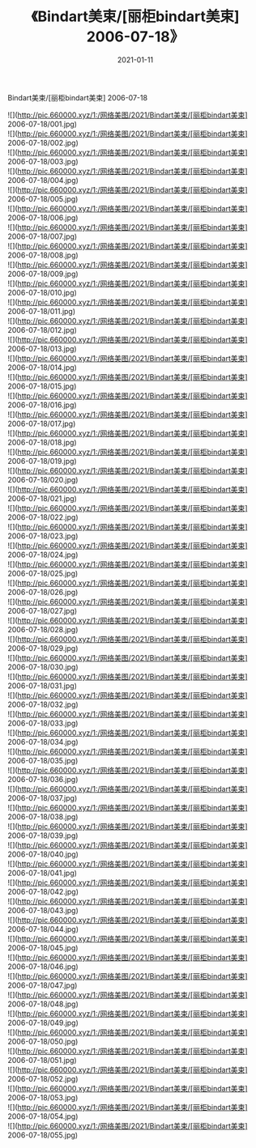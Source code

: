 ﻿---
layout: post
title:  《Bindart美束/[丽柜bindart美束] 2006-07-18》
date:   2021-01-11
img: http://pic.660000.xyz/1:/网络美图/2021/Bindart美束/[丽柜bindart美束] 2006-07-18/000.jpg
categories: [美女, 清纯, 唯美]
---

Bindart美束/[丽柜bindart美束] 2006-07-18

 ![](http://pic.660000.xyz/1:/网络美图/2021/Bindart美束/[丽柜bindart美束] 2006-07-18/001.jpg) <br>![](http://pic.660000.xyz/1:/网络美图/2021/Bindart美束/[丽柜bindart美束] 2006-07-18/002.jpg) <br>![](http://pic.660000.xyz/1:/网络美图/2021/Bindart美束/[丽柜bindart美束] 2006-07-18/003.jpg) <br>![](http://pic.660000.xyz/1:/网络美图/2021/Bindart美束/[丽柜bindart美束] 2006-07-18/004.jpg) <br>![](http://pic.660000.xyz/1:/网络美图/2021/Bindart美束/[丽柜bindart美束] 2006-07-18/005.jpg) <br>![](http://pic.660000.xyz/1:/网络美图/2021/Bindart美束/[丽柜bindart美束] 2006-07-18/006.jpg) <br>![](http://pic.660000.xyz/1:/网络美图/2021/Bindart美束/[丽柜bindart美束] 2006-07-18/007.jpg) <br>![](http://pic.660000.xyz/1:/网络美图/2021/Bindart美束/[丽柜bindart美束] 2006-07-18/008.jpg) <br>![](http://pic.660000.xyz/1:/网络美图/2021/Bindart美束/[丽柜bindart美束] 2006-07-18/009.jpg) <br>![](http://pic.660000.xyz/1:/网络美图/2021/Bindart美束/[丽柜bindart美束] 2006-07-18/010.jpg) <br>![](http://pic.660000.xyz/1:/网络美图/2021/Bindart美束/[丽柜bindart美束] 2006-07-18/011.jpg) <br>![](http://pic.660000.xyz/1:/网络美图/2021/Bindart美束/[丽柜bindart美束] 2006-07-18/012.jpg) <br>![](http://pic.660000.xyz/1:/网络美图/2021/Bindart美束/[丽柜bindart美束] 2006-07-18/013.jpg) <br>![](http://pic.660000.xyz/1:/网络美图/2021/Bindart美束/[丽柜bindart美束] 2006-07-18/014.jpg) <br>![](http://pic.660000.xyz/1:/网络美图/2021/Bindart美束/[丽柜bindart美束] 2006-07-18/015.jpg) <br>![](http://pic.660000.xyz/1:/网络美图/2021/Bindart美束/[丽柜bindart美束] 2006-07-18/016.jpg) <br>![](http://pic.660000.xyz/1:/网络美图/2021/Bindart美束/[丽柜bindart美束] 2006-07-18/017.jpg) <br>![](http://pic.660000.xyz/1:/网络美图/2021/Bindart美束/[丽柜bindart美束] 2006-07-18/018.jpg) <br>![](http://pic.660000.xyz/1:/网络美图/2021/Bindart美束/[丽柜bindart美束] 2006-07-18/019.jpg) <br>![](http://pic.660000.xyz/1:/网络美图/2021/Bindart美束/[丽柜bindart美束] 2006-07-18/020.jpg) <br>![](http://pic.660000.xyz/1:/网络美图/2021/Bindart美束/[丽柜bindart美束] 2006-07-18/021.jpg) <br>![](http://pic.660000.xyz/1:/网络美图/2021/Bindart美束/[丽柜bindart美束] 2006-07-18/022.jpg) <br>![](http://pic.660000.xyz/1:/网络美图/2021/Bindart美束/[丽柜bindart美束] 2006-07-18/023.jpg) <br>![](http://pic.660000.xyz/1:/网络美图/2021/Bindart美束/[丽柜bindart美束] 2006-07-18/024.jpg) <br>![](http://pic.660000.xyz/1:/网络美图/2021/Bindart美束/[丽柜bindart美束] 2006-07-18/025.jpg) <br>![](http://pic.660000.xyz/1:/网络美图/2021/Bindart美束/[丽柜bindart美束] 2006-07-18/026.jpg) <br>![](http://pic.660000.xyz/1:/网络美图/2021/Bindart美束/[丽柜bindart美束] 2006-07-18/027.jpg) <br>![](http://pic.660000.xyz/1:/网络美图/2021/Bindart美束/[丽柜bindart美束] 2006-07-18/028.jpg) <br>![](http://pic.660000.xyz/1:/网络美图/2021/Bindart美束/[丽柜bindart美束] 2006-07-18/029.jpg) <br>![](http://pic.660000.xyz/1:/网络美图/2021/Bindart美束/[丽柜bindart美束] 2006-07-18/030.jpg) <br>![](http://pic.660000.xyz/1:/网络美图/2021/Bindart美束/[丽柜bindart美束] 2006-07-18/031.jpg) <br>![](http://pic.660000.xyz/1:/网络美图/2021/Bindart美束/[丽柜bindart美束] 2006-07-18/032.jpg) <br>![](http://pic.660000.xyz/1:/网络美图/2021/Bindart美束/[丽柜bindart美束] 2006-07-18/033.jpg) <br>![](http://pic.660000.xyz/1:/网络美图/2021/Bindart美束/[丽柜bindart美束] 2006-07-18/034.jpg) <br>![](http://pic.660000.xyz/1:/网络美图/2021/Bindart美束/[丽柜bindart美束] 2006-07-18/035.jpg) <br>![](http://pic.660000.xyz/1:/网络美图/2021/Bindart美束/[丽柜bindart美束] 2006-07-18/036.jpg) <br>![](http://pic.660000.xyz/1:/网络美图/2021/Bindart美束/[丽柜bindart美束] 2006-07-18/037.jpg) <br>![](http://pic.660000.xyz/1:/网络美图/2021/Bindart美束/[丽柜bindart美束] 2006-07-18/038.jpg) <br>![](http://pic.660000.xyz/1:/网络美图/2021/Bindart美束/[丽柜bindart美束] 2006-07-18/039.jpg) <br>![](http://pic.660000.xyz/1:/网络美图/2021/Bindart美束/[丽柜bindart美束] 2006-07-18/040.jpg) <br>![](http://pic.660000.xyz/1:/网络美图/2021/Bindart美束/[丽柜bindart美束] 2006-07-18/041.jpg) <br>![](http://pic.660000.xyz/1:/网络美图/2021/Bindart美束/[丽柜bindart美束] 2006-07-18/042.jpg) <br>![](http://pic.660000.xyz/1:/网络美图/2021/Bindart美束/[丽柜bindart美束] 2006-07-18/043.jpg) <br>![](http://pic.660000.xyz/1:/网络美图/2021/Bindart美束/[丽柜bindart美束] 2006-07-18/044.jpg) <br>![](http://pic.660000.xyz/1:/网络美图/2021/Bindart美束/[丽柜bindart美束] 2006-07-18/045.jpg) <br>![](http://pic.660000.xyz/1:/网络美图/2021/Bindart美束/[丽柜bindart美束] 2006-07-18/046.jpg) <br>![](http://pic.660000.xyz/1:/网络美图/2021/Bindart美束/[丽柜bindart美束] 2006-07-18/047.jpg) <br>![](http://pic.660000.xyz/1:/网络美图/2021/Bindart美束/[丽柜bindart美束] 2006-07-18/048.jpg) <br>![](http://pic.660000.xyz/1:/网络美图/2021/Bindart美束/[丽柜bindart美束] 2006-07-18/049.jpg) <br>![](http://pic.660000.xyz/1:/网络美图/2021/Bindart美束/[丽柜bindart美束] 2006-07-18/050.jpg) <br>![](http://pic.660000.xyz/1:/网络美图/2021/Bindart美束/[丽柜bindart美束] 2006-07-18/051.jpg) <br>![](http://pic.660000.xyz/1:/网络美图/2021/Bindart美束/[丽柜bindart美束] 2006-07-18/052.jpg) <br>![](http://pic.660000.xyz/1:/网络美图/2021/Bindart美束/[丽柜bindart美束] 2006-07-18/053.jpg) <br>![](http://pic.660000.xyz/1:/网络美图/2021/Bindart美束/[丽柜bindart美束] 2006-07-18/054.jpg) <br>![](http://pic.660000.xyz/1:/网络美图/2021/Bindart美束/[丽柜bindart美束] 2006-07-18/055.jpg) <br>